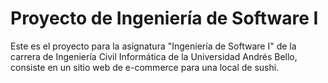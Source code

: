 # Proyecto de Ingeniería de Software I
Este es el proyecto para la asignatura "Ingeniería de Software I" de la carrera de Ingeniería Civil Informática de la Universidad Andrés Bello, consiste en un sitio web de e-commerce para una local de sushi.
